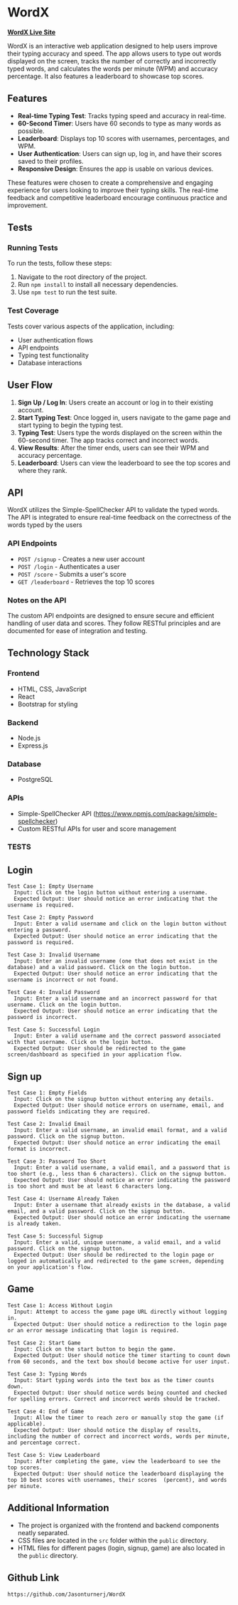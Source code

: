 
  # WordX

**[WordX Live Site](https://wordx-ci54.onrender.com)** 

WordX is an interactive web application designed to help users improve their typing accuracy and speed. The app allows users to type out words displayed on the screen, tracks the number of correctly and incorrectly typed words, and calculates the words per minute (WPM) and accuracy percentage. It also features a leaderboard to showcase top scores.

## Features

- **Real-time Typing Test**: Tracks typing speed and accuracy in real-time.
- **60-Second Timer**: Users have 60 seconds to type as many words as possible.
- **Leaderboard**: Displays top 10 scores with usernames, percentages, and WPM.
- **User Authentication**: Users can sign up, log in, and have their scores saved to their profiles.
- **Responsive Design**: Ensures the app is usable on various devices.

These features were chosen to create a comprehensive and engaging experience for users looking to improve their typing skills. The real-time feedback and competitive leaderboard encourage continuous practice and improvement.

## Tests

### Running Tests

To run the tests, follow these steps:

1. Navigate to the root directory of the project.
2. Run `npm install` to install all necessary dependencies.
3. Use `npm test` to run the test suite.

### Test Coverage

Tests cover various aspects of the application, including:

- User authentication flows
- API endpoints
- Typing test functionality
- Database interactions

## User Flow

1. **Sign Up / Log In**: Users create an account or log in to their existing account.
2. **Start Typing Test**: Once logged in, users navigate to the game page and start typing to begin the typing test.
3. **Typing Test**: Users type the words displayed on the screen within the 60-second timer. The app tracks correct and incorrect words.
4. **View Results**: After the timer ends, users can see their WPM and accuracy percentage.
5. **Leaderboard**: Users can view the leaderboard to see the top scores and where they rank.

## API

WordX utilizes the Simple-SpellChecker API to validate the typed words. The API is integrated to ensure real-time feedback on the correctness of the words typed by the users
### API Endpoints

- `POST /signup` - Creates a new user account
- `POST /login` - Authenticates a user
- `POST /score` - Submits a user's score
- `GET /leaderboard` - Retrieves the top 10 scores

### Notes on the API

The custom API endpoints are designed to ensure secure and efficient handling of user data and scores. They follow RESTful principles and are documented for ease of integration and testing.

## Technology Stack

### Frontend

- HTML, CSS, JavaScript
- React
- Bootstrap for styling

### Backend

- Node.js
- Express.js

### Database

- PostgreSQL

### APIs
- Simple-SpellChecker API (https://www.npmjs.com/package/simple-spellchecker)
- Custom RESTful APIs for user and score management
### TESTS 

 ## Login 
    Test Case 1: Empty Username
      Input: Click on the login button without entering a username.
      Expected Output: User should notice an error indicating that the username is required.

    Test Case 2: Empty Password
      Input: Enter a valid username and click on the login button without entering a password.
      Expected Output: User should notice an error indicating that the password is required.

    Test Case 3: Invalid Username
      Input: Enter an invalid username (one that does not exist in the database) and a valid password. Click on the login button.
      Expected Output: User should notice an error indicating that the username is incorrect or not found.

    Test Case 4: Invalid Password
      Input: Enter a valid username and an incorrect password for that username. Click on the login button.
      Expected Output: User should notice an error indicating that the password is incorrect.

    Test Case 5: Successful Login
      Input: Enter a valid username and the correct password associated with that username. Click on the login button.
      Expected Output: User should be redirected to the game screen/dashboard as specified in your application flow.
 ## Sign up
    Test Case 1: Empty Fields
      Input: Click on the signup button without entering any details.
      Expected Output: User should notice errors on username, email, and password fields indicating they are required.

    Test Case 2: Invalid Email
      Input: Enter a valid username, an invalid email format, and a valid password. Click on the signup button.
      Expected Output: User should notice an error indicating the email format is incorrect.

    Test Case 3: Password Too Short
      Input: Enter a valid username, a valid email, and a password that is too short (e.g., less than 6 characters). Click on the signup button.
      Expected Output: User should notice an error indicating the password is too short and must be at least 6 characters long.

    Test Case 4: Username Already Taken
      Input: Enter a username that already exists in the database, a valid email, and a valid password. Click on the signup button.
      Expected Output: User should notice an error indicating the username is already taken.

    Test Case 5: Successful Signup
      Input: Enter a valid, unique username, a valid email, and a valid password. Click on the signup button.
      Expected Output: User should be redirected to the login page or logged in automatically and redirected to the game screen, depending on your application's flow.
 ## Game 
    Test Case 1: Access Without Login
      Input: Attempt to access the game page URL directly without logging in.
      Expected Output: User should notice a redirection to the login page or an error message indicating that login is required.

    Test Case 2: Start Game
      Input: Click on the start button to begin the game.
      Expected Output: User should notice the timer starting to count down from 60 seconds, and the text box should become active for user input.

    Test Case 3: Typing Words
      Input: Start typing words into the text box as the timer counts down.
      Expected Output: User should notice words being counted and checked for spelling errors. Correct and incorrect words should be tracked.

    Test Case 4: End of Game
      Input: Allow the timer to reach zero or manually stop the game (if applicable).
      Expected Output: User should notice the display of results, including the number of correct and incorrect words, words per minute, and percentage correct.

    Test Case 5: View Leaderboard
      Input: After completing the game, view the leaderboard to see the top scores.
      Expected Output: User should notice the leaderboard displaying the top 10 best scores with usernames, their scores  (percent), and words per minute.

## Additional Information

- The project is organized with the frontend and backend components neatly separated.
- CSS files are located in the `src` folder within the `public` directory.
- HTML files for different pages (login, signup, game) are also located in the `public` directory.

## Github Link 
    https://github.com/Jasonturnerj/WordX